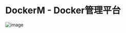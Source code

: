 DockerM - Docker管理平台
====
![image](http://www.nervgeek.com/wp-content/uploads/2016/11/DockerM_打死再也不改版_ver3.0.png)
